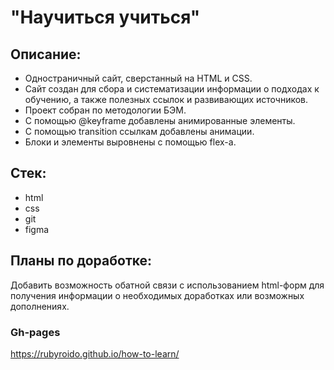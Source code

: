 # "Научиться учиться"

## Описание:
* Одностраничный сайт, сверстанный на HTML и CSS.
* Сайт создан для сбора и систематизации информации о подходах к обучению, а также полезных ссылок и развивающих источников.
* Проект собран по методологии БЭМ.
* С помощью @keyframe добавлены анимированные элементы.
* С помощью transition ссылкам добавлены анимации.
* Блоки и элементы выровнены с помощью flex-а.

## Стек:
- html
- css
- git
- figma

## Планы по доработке:
Добавить возможность обатной связи с использованием html-форм для получения информации о необходимых доработках или возможных дополнениях.

### Gh-pages
https://rubyroido.github.io/how-to-learn/
